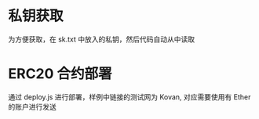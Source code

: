 # 私钥获取
为方便获取，在 sk.txt 中放入的私钥，然后代码自动从中读取

# ERC20 合约部署
通过 deploy.js 进行部署，样例中链接的测试网为 Kovan, 对应需要使用有 Ether 的账户进行发送